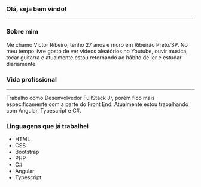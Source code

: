 ### Olá, seja bem vindo!
---
### Sobre mim
Me chamo Victor Ribeiro, tenho 27 anos e moro em Ribeirão Preto/SP. No meu tempo livre gosto de ver vídeos aleatórios no Youtube, ouvir musica, tocar guitarra e atualmente estou retornando ao hábito de ler e estudar diariamente.

### Vida profissional
---
Trabalho como Desenvolvedor FullStack Jr, porém fico mais especificamente com a parte do Front End. Atualmente estou trabalhando com Angular, Typescript e C#.

### Linguagens que já trabalhei
* HTML
* CSS
* Bootstrap
* PHP
* C#
* Angular
* Typescript



